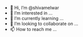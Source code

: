 - 👋 Hi, I’m @shivamelwar
- 👀 I’m interested in ...
- 🌱 I’m currently learning ...
- 💞️ I’m looking to collaborate on ...
- 📫 How to reach me ...

<!---
shivamelwar/shivamelwar is a ✨ special ✨ repository because its `README.md` (this file) appears on your GitHub profile.
You can click the Preview link to take a look at your changes.
--->
